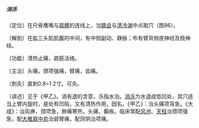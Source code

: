 ##### 消泺

〔定位〕在尺骨鹰嘴与[肩髎](https://www.gmzyjc.com/read/zjs/zjs3.1.9-12-0.0.2.3.14.md)的连线上，当[臑会](https://www.gmzyjc.com/read/zjs/zjs3.1.9-12-0.0.2.3.13.md)与[清冷渊](https://www.gmzyjc.com/read/zjs/zjs3.1.9-12-0.0.2.3.11.md)中点取穴（图96）。

〔解剖〕在肱三头肌肌腹的中间，有中侧副动、静脉；布有臂背侧皮神经及桡神经。

〔功能〕清热止痛，疏筋活络。

〔主治〕头痛，颈项强痛，臂痛，齿痛。

〔刺灸〕直刺0.8~1.2寸。可灸。

〔讲述〕见于《甲乙》。消有退的含意，泺指水泊。[消泺](https://www.gmzyjc.com/read/zjs/zjs3.1.9-12-0.0.2.3.12.md)为水退成低凹处，其穴适当上臂内旋时，是处有凹陷，又有清热作用，因名。《甲乙》：治头痛项背急。《大成》：治风痹，颈项急，肿痛寒热，头痛，癫疾。临床常配[风池](https://www.gmzyjc.com/read/zjs/zjs3.1.9-12-0.0.3.3.20.md)、[天柱](https://www.gmzyjc.com/read/zjs/zjs3.1.7-8-0.0.1.3.10.md)治颈项强急，配[大椎](https://www.gmzyjc.com/read/zjs/zjs3.2.2-0.0.1.3.14.md)[肩中俞](https://www.gmzyjc.com/read/zjs/zjs3.1.4-6-0.0.3.3.15.md)治肩臂痛，配窍阴治项痛。  
